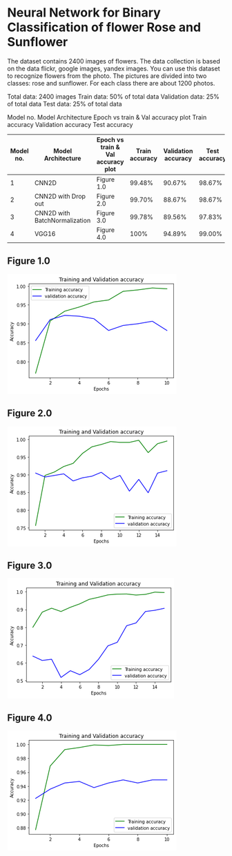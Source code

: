 # Neural Network for Binary Classification of flower Rose and Sunflower

The dataset contains 2400 images of flowers. The data collection is based on the data flickr, google images, yandex images. You can use this dataset to recognize flowers from the photo. The pictures are divided into two classes: rose and  sunflower. For each class there are about 1200 photos.
 
Total data: 2400 images
Train data: 50% of total data
Validation data: 25% of total data
Test data:  25% of total data

Model no.
Model Architecture
Epoch vs train & Val accuracy plot
Train accuracy
Validation accuracy
Test accuracy

Model no. | Model Architecture | Epoch vs train & Val accuracy plot | Train accuracy | Validation accuracy | Test accuracy
--- | --- | --- | --- | --- | ---
1 | CNN2D | Figure 1.0 | 99.48% | 90.67% | 98.67%
2 | CNN2D with Drop out | Figure 2.0 | 99.70% | 88.67% | 98.67%
3 | CNN2D with BatchNormalization | Figure 3.0 | 99.78% | 89.56% | 97.83%
4 | VGG16 | Figure 4.0 | 100% | 94.89% | 99.00% 
 
 
## Figure 1.0
![alt text](https://github.com/krishnapal2545/NNFL_FlowerClassification/blob/master/Accuracy_vs_Epoch_Plot/FirstModel.png?raw=true)

## Figure 2.0
![alt text](https://github.com/krishnapal2545/NNFL_FlowerClassification/blob/master/Accuracy_vs_Epoch_Plot/SecondModel.png?raw=true)

## Figure 3.0
![alt text](https://github.com/krishnapal2545/NNFL_FlowerClassification/blob/master/Accuracy_vs_Epoch_Plot/ThirdModel.png?raw=true)

## Figure 4.0
![alt text](https://github.com/krishnapal2545/NNFL_FlowerClassification/blob/master/Accuracy_vs_Epoch_Plot/FourthModel.png?raw=true)


